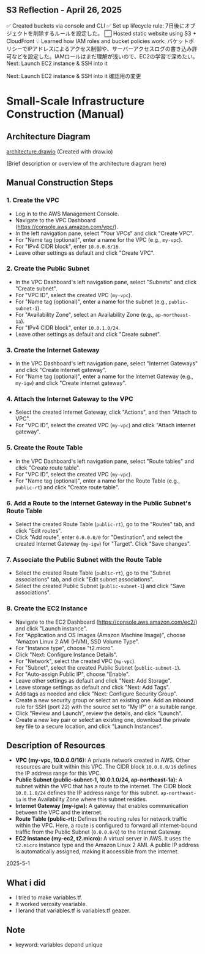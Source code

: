 ## S3 Reflection - April 26, 2025
✅ Created buckets via console and CLI
✅ Set up lifecycle rule: 7日後にオブジェクトを削除するルールを設定した。
⬜ Hosted static website using S3 + CloudFront
💡 Learned how IAM roles and bucket policies work: バケットポリシーでIPアドレスによるアクセス制御や、サーバーアクセスログの書き込み許可などを設定した。IAMロールはまだ理解が浅いので、EC2の学習で深めたい。
Next: Launch EC2 instance & SSH into it

Next: Launch EC2 instance & SSH into it
確認用の変更

# Small-Scale Infrastructure Construction (Manual)

## Architecture Diagram

[architecture.drawio](architecture.drawio) (Created with draw.io)

(Brief description or overview of the architecture diagram here)

## Manual Construction Steps

### 1. Create the VPC

* Log in to the AWS Management Console.
* Navigate to the VPC Dashboard (<https://console.aws.amazon.com/vpc/>).
* In the left navigation pane, select "Your VPCs" and click "Create VPC".
* For "Name tag (optional)", enter a name for the VPC (e.g., `my-vpc`).
* For "IPv4 CIDR block", enter `10.0.0.0/16`.
* Leave other settings as default and click "Create VPC".

### 2. Create the Public Subnet

* In the VPC Dashboard's left navigation pane, select "Subnets" and click "Create subnet".
* For "VPC ID", select the created VPC (`my-vpc`).
* For "Name tag (optional)", enter a name for the subnet (e.g., `public-subnet-1`).
* For "Availability Zone", select an Availability Zone (e.g., `ap-northeast-1a`).
* For "IPv4 CIDR block", enter `10.0.1.0/24`.
* Leave other settings as default and click "Create subnet".

### 3. Create the Internet Gateway

* In the VPC Dashboard's left navigation pane, select "Internet Gateways" and click "Create internet gateway".
* For "Name tag (optional)", enter a name for the Internet Gateway (e.g., `my-igw`) and click "Create internet gateway".

### 4. Attach the Internet Gateway to the VPC

* Select the created Internet Gateway, click "Actions", and then "Attach to VPC".
* For "VPC ID", select the created VPC (`my-vpc`) and click "Attach internet gateway".

### 5. Create the Route Table

* In the VPC Dashboard's left navigation pane, select "Route tables" and click "Create route table".
* For "VPC ID", select the created VPC (`my-vpc`).
* For "Name tag (optional)", enter a name for the Route Table (e.g., `public-rt`) and click "Create route table".

### 6. Add a Route to the Internet Gateway in the Public Subnet's Route Table

* Select the created Route Table (`public-rt`), go to the "Routes" tab, and click "Edit routes".
* Click "Add route", enter `0.0.0.0/0` for "Destination", and select the created Internet Gateway (`my-igw`) for "Target". Click "Save changes".

### 7. Associate the Public Subnet with the Route Table

* Select the created Route Table (`public-rt`), go to the "Subnet associations" tab, and click "Edit subnet associations".
* Select the created Public Subnet (`public-subnet-1`) and click "Save associations".

### 8. Create the EC2 Instance

* Navigate to the EC2 Dashboard (<https://console.aws.amazon.com/ec2/>) and click "Launch instance".
* For "Application and OS Images (Amazon Machine Image)", choose "Amazon Linux 2 AMI (HVM), SSD Volume Type".
* For "Instance type", choose "t2.micro".
* Click "Next: Configure Instance Details".
* For "Network", select the created VPC (`my-vpc`).
* For "Subnet", select the created Public Subnet (`public-subnet-1`).
* For "Auto-assign Public IP", choose "Enable".
* Leave other settings as default and click "Next: Add Storage".
* Leave storage settings as default and click "Next: Add Tags".
* Add tags as needed and click "Next: Configure Security Group".
* Create a new security group or select an existing one. Add an inbound rule for SSH (port 22) with the source set to "My IP" or a suitable range.
* Click "Review and Launch", review the details, and click "Launch".
* Create a new key pair or select an existing one, download the private key file to a secure location, and click "Launch Instances".

## Description of Resources

* **VPC (my-vpc, 10.0.0.0/16):** A private network created in AWS. Other resources are built within this VPC. The CIDR block `10.0.0.0/16` defines the IP address range for this VPC.
* **Public Subnet (public-subnet-1, 10.0.1.0/24, ap-northeast-1a):** A subnet within the VPC that has a route to the internet. The CIDR block `10.0.1.0/24` defines the IP address range for this subnet. `ap-northeast-1a` is the Availability Zone where this subnet resides.
* **Internet Gateway (my-igw):** A gateway that enables communication between the VPC and the internet.
* **Route Table (public-rt):** Defines the routing rules for network traffic within the VPC. Here, a route is configured to forward all internet-bound traffic from the Public Subnet (`0.0.0.0/0`) to the Internet Gateway.
* **EC2 Instance (my-ec2, t2.micro):** A virtual server in AWS. It uses the `t2.micro` instance type and the Amazon Linux 2 AMI. A public IP address is automatically assigned, making it accessible from the internet.

2025-5-1
## What i did 
- I tried to make variables.tf.
- It worked verosity veariable.
- I lerand that variables.tf is variables.tf geazer.

## Note
- keyword: variables depend unique 